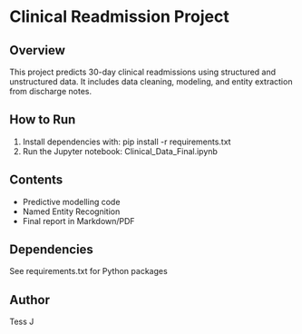 # Clinical Readmission Project

## Overview
This project predicts 30-day clinical readmissions using structured and unstructured data. It includes data cleaning, modeling, and entity extraction from discharge notes.

## How to Run
1. Install dependencies with:
   pip install -r requirements.txt
2. Run the Jupyter notebook: Clinical_Data_Final.ipynb

## Contents
- Predictive modelling code
- Named Entity Recognition
- Final report in Markdown/PDF

## Dependencies
See requirements.txt for Python packages

## Author
Tess J

